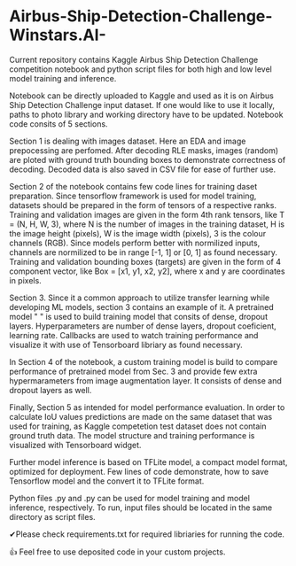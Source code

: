 # Airbus-Ship-Detection-Challenge-Winstars.AI-
Current repository contains Kaggle Airbus Ship Detection Challenge competition notebook and python script files for both high and low level model training and inference.

Notebook can be directly uploaded to Kaggle and used as it is on Airbus Ship Detection Challenge input dataset.
If one would like to use it locally, paths to photo library and working directory have to be updated.
Notebook code consits of 5 sections.

Section 1 is dealing with images dataset. Here an EDA and image prepocessing are perfomed.
After decoding RLE masks, images (random) are ploted with ground truth bounding boxes to demonstrate correctness of decoding.
Decoded data is also saved in CSV file for ease of further use.

Section 2 of the notebook contains few code lines for training daset preparation.
Since tensorflow framework is used for model training, datasets should be prepared in the form of tensors of a respective ranks.
Training and validation images are given in the form 4th rank tensors, like T = (N, H, W, 3), 
where N is the number of images in the training dataset, H is the image height (pixels), W is the image width (pixels), 3 is the colour channels (RGB).
Since models perform better with normilized inputs, channels are normilized to be in range [-1, 1] or [0, 1] as found necessary.
Training and validation bounding boxes (targets) are given in the form of 4 component vector, like Box = [x1, y1, x2, y2],
where x and y are coordinates in pixels.

Section 3. Since it a common approach to utilize transfer learning while developing ML models, section 3 contains an example of it.
A pretrained model " " is used to build training model that consits of dense, dropout layers.
Hyperparameters are number of dense layers, dropout coeficient, learning rate.
Callbacks are used to watch training performance and visualize it with use of Tensorboard libriary as found necessary.

In Section 4 of the notebook, a custom training model is build to compare performance of pretrained model from Sec. 3 and provide few extra hypermarameters from image augmentation layer.
It consists of dense and dropout layers as well.

Finally, Section 5 as intended for model performance evaluation.
In order to calculate IoU values predictions are made on the same dataset that was used for training, as Kaggle competetion test dataset does not contain ground truth data.
The model structure and training performance is visualized with Tensorboard widget.

Further model inference is based on TFLite model, a compact model format, optimized for deployment. 
Few lines of code demonstrate, how to save Tensorflow model and the convert it to TFLite format.

Python files .py and .py can be used for model training and model inference, respectively.
To run, input files should be located in the same directory as script files.

✔Please check requirements.txt for required libriaries for running the code.



👍 Feel free to use deposited code in your custom projects.
